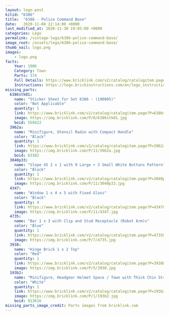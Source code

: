 ```yaml
---
layout: lego-post
kitid: "6386"
title:  "6386 - Police Command Base"
date:   2020-11-08 22:14:00 +0000
last_modified_at: 2020-11-30 19:05:00 +0000
categories: Lego
permalink: /vintage-lego/6386-police-command-base/
image_root: /assets/lego/6386-police-command-base/
thumb_nail: logo.png
images:
    - logo.png
facts:
    Year: 1986
    Category: Town
    Parts: 374
    Full Details: https://www.bricklink.com/v2/catalog/catalogitem.page?S=6386-1
    Instructions: https://lego.brickinstructions.com/en/lego_instructions/set/6386/Police_Command_Base
missing_parts:
  6386stk01:
    name: "Sticker Sheet for Set 6386 - (190805)"
    color: "Not Applicable"
    quantity: 1
    link: https://www.bricklink.com/v2/catalog/catalogitem.page?P=6386stk01&idColor=0
    image: https://img.bricklink.com/P/0/6386stk01.jpg
    boid: 559422
  3962a:
    name: "Minifigure, Utensil Radio with Compact Handle"
    color: "Black"
    quantity: 1
    link: https://www.bricklink.com/v2/catalog/catalogitem.page?P=3962a&idColor=11
    image: https://img.bricklink.com/P/11/3962a.jpg
    boid: 63382
  3040p33:
    name: "Slope 45 2 x 1 with 9 Large + 3 Small White Buttons Pattern"
    color: "Black"
    quantity: 1
    link: https://www.bricklink.com/v2/catalog/catalogitem.page?P=3040p33&idColor=11
    image: https://img.bricklink.com/P/11/3040p33.jpg
  4347:
    name: "Window 1 x 4 x 5 with Fixed Glass"
    color: "Black"
    quantity: 4
    link: https://www.bricklink.com/v2/catalog/catalogitem.page?P=4347&idColor=11
    image: https://img.bricklink.com/P/11/4347.jpg
  4735:
    name: "Bar 1 x 3 with Clip and Stud Receptacle (Robot Arm)s"
    color: "Blue"
    quantity: 1
    link: https://www.bricklink.com/v2/catalog/catalogitem.page?P=4735&idColor=7
    image: https://img.bricklink.com/P/7/4735.jpg   
  3938:
    name: "Hinge Brick 1 x 2 Top"
    color: "Red"
    quantity: 1
    link: https://www.bricklink.com/v2/catalog/catalogitem.page?P=3938&idColor=5
    image: https://img.bricklink.com/P/5/3938.jpg
  193b2:
    name: "Minifigure, Headgear Helmet Space / Town with Thick Chin Strap - with Visor Dimples"
    color: "White"
    quantity: 1
    link: https://www.bricklink.com/v2/catalog/catalogitem.page?P=193b2&idColor=1
    image: https://img.bricklink.com/P/1/193b2.jpg
    boid: 913616
missing_parts_image_credit: Parts images from bricklink.com
---
```

